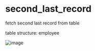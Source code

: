 # second_last_record
fetch second last record from table

table structure: employee

![image](https://user-images.githubusercontent.com/90609377/133960418-321f44e0-5523-4dea-a243-a47c53050660.png)

